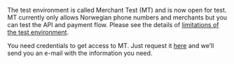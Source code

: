 The test environment is called Merchant Test (MT) and is now open for test. MT currently only allows
Norwegian phone numbers and merchants but you can test the API and payment flow. Please see the details
of [limitations of the test environment](/docs/vipps-developers/test-environment).

You need credentials to get access to MT. Just request it
[here](https://mobilepaygroup.com/partner/merchant-test) and we’ll send you an e-mail with the
information you need. 